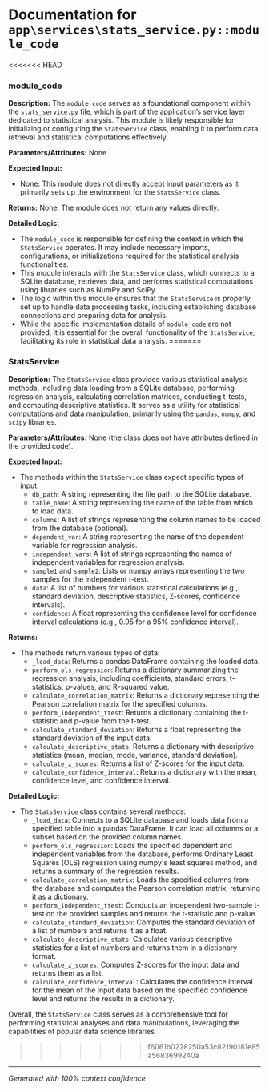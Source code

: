# Documentation for `app\services\stats_service.py::module_code`

<<<<<<< HEAD
### module_code

**Description:**
The `module_code` serves as a foundational component within the `stats_service.py` file, which is part of the application’s service layer dedicated to statistical analysis. This module is likely responsible for initializing or configuring the `StatsService` class, enabling it to perform data retrieval and statistical computations effectively.

**Parameters/Attributes:**
None

**Expected Input:**
- None: This module does not directly accept input parameters as it primarily sets up the environment for the `StatsService` class.

**Returns:**
None: The module does not return any values directly.

**Detailed Logic:**
- The `module_code` is responsible for defining the context in which the `StatsService` operates. It may include necessary imports, configurations, or initializations required for the statistical analysis functionalities.
- This module interacts with the `StatsService` class, which connects to a SQLite database, retrieves data, and performs statistical computations using libraries such as NumPy and SciPy.
- The logic within this module ensures that the `StatsService` is properly set up to handle data processing tasks, including establishing database connections and preparing data for analysis.
- While the specific implementation details of `module_code` are not provided, it is essential for the overall functionality of the `StatsService`, facilitating its role in statistical data analysis.
=======
### StatsService

**Description:**
The `StatsService` class provides various statistical analysis methods, including data loading from a SQLite database, performing regression analysis, calculating correlation matrices, conducting t-tests, and computing descriptive statistics. It serves as a utility for statistical computations and data manipulation, primarily using the `pandas`, `numpy`, and `scipy` libraries.

**Parameters/Attributes:**
None (the class does not have attributes defined in the provided code).

**Expected Input:**
- The methods within the `StatsService` class expect specific types of input:
  - `db_path`: A string representing the file path to the SQLite database.
  - `table_name`: A string representing the name of the table from which to load data.
  - `columns`: A list of strings representing the column names to be loaded from the database (optional).
  - `dependent_var`: A string representing the name of the dependent variable for regression analysis.
  - `independent_vars`: A list of strings representing the names of independent variables for regression analysis.
  - `sample1` and `sample2`: Lists or numpy arrays representing the two samples for the independent t-test.
  - `data`: A list of numbers for various statistical calculations (e.g., standard deviation, descriptive statistics, Z-scores, confidence intervals).
  - `confidence`: A float representing the confidence level for confidence interval calculations (e.g., 0.95 for a 95% confidence interval).

**Returns:**
- The methods return various types of data:
  - `_load_data`: Returns a pandas DataFrame containing the loaded data.
  - `perform_ols_regression`: Returns a dictionary summarizing the regression analysis, including coefficients, standard errors, t-statistics, p-values, and R-squared value.
  - `calculate_correlation_matrix`: Returns a dictionary representing the Pearson correlation matrix for the specified columns.
  - `perform_independent_ttest`: Returns a dictionary containing the t-statistic and p-value from the t-test.
  - `calculate_standard_deviation`: Returns a float representing the standard deviation of the input data.
  - `calculate_descriptive_stats`: Returns a dictionary with descriptive statistics (mean, median, mode, variance, standard deviation).
  - `calculate_z_scores`: Returns a list of Z-scores for the input data.
  - `calculate_confidence_interval`: Returns a dictionary with the mean, confidence level, and confidence interval.

**Detailed Logic:**
- The `StatsService` class contains several methods:
  - `_load_data`: Connects to a SQLite database and loads data from a specified table into a pandas DataFrame. It can load all columns or a subset based on the provided column names.
  - `perform_ols_regression`: Loads the specified dependent and independent variables from the database, performs Ordinary Least Squares (OLS) regression using numpy's least squares method, and returns a summary of the regression results.
  - `calculate_correlation_matrix`: Loads the specified columns from the database and computes the Pearson correlation matrix, returning it as a dictionary.
  - `perform_independent_ttest`: Conducts an independent two-sample t-test on the provided samples and returns the t-statistic and p-value.
  - `calculate_standard_deviation`: Computes the standard deviation of a list of numbers and returns it as a float.
  - `calculate_descriptive_stats`: Calculates various descriptive statistics for a list of numbers and returns them in a dictionary format.
  - `calculate_z_scores`: Computes Z-scores for the input data and returns them as a list.
  - `calculate_confidence_interval`: Calculates the confidence interval for the mean of the input data based on the specified confidence level and returns the results in a dictionary.

Overall, the `StatsService` class serves as a comprehensive tool for performing statistical analyses and data manipulations, leveraging the capabilities of popular data science libraries.
>>>>>>> f6061b0228250a53c82190181e85a5683699240a

---
*Generated with 100% context confidence*
